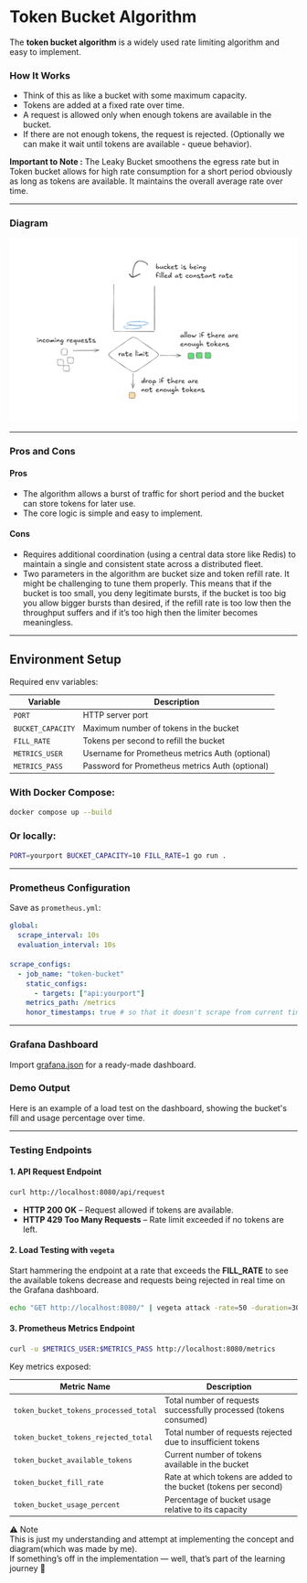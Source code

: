 # Token Bucket Algorithm

The **token bucket algorithm** is a widely used rate limiting algorithm and easy to implement.

### How It Works

- Think of this as like a bucket with some maximum capacity.
- Tokens are added at a fixed rate over time.
- A request is allowed only when enough tokens are available in the bucket.
- If there are not enough tokens, the request is rejected. (Optionally we can make it wait until tokens are available - queue behavior).

**Important to Note :** The Leaky Bucket smoothens the egress rate but in Token bucket allows for high rate consumption for a short period obviously as long as tokens are available. It maintains the overall average rate over time.

---

### Diagram

![Token Bucket Diagram](./images/tokenBucket.png)

---

### Pros and Cons

#### Pros

-  The algorithm allows a burst of traffic for short period and the bucket can store tokens for later use.
-  The core logic is simple and easy to implement.

#### Cons

-  Requires additional coordination (using a central data store like Redis) to maintain a single and consistent state across a distributed fleet.
- Two parameters in the algorithm are bucket size and token refill rate. It might be challenging to tune them properly. This means that if the bucket is too small, you deny legitimate bursts, if the bucket is too big you allow bigger bursts than desired, if the refill rate is too low then the throughput suffers and if it’s too high then the limiter becomes meaningless.

---

## Environment Setup

Required env variables:

| Variable          | Description                                           |
| ----------------- | ----------------------------------------------------- |
| `PORT`            | HTTP server port                              |
| `BUCKET_CAPACITY` | Maximum number of tokens in the bucket                |
| `FILL_RATE`       | Tokens per second to refill the bucket                |
| `METRICS_USER`    | Username for Prometheus metrics Auth (optional) |
| `METRICS_PASS`    | Password for Prometheus metrics Auth (optional) |

### With Docker Compose:

```bash
docker compose up --build
```

### Or locally:

```bash
PORT=yourport BUCKET_CAPACITY=10 FILL_RATE=1 go run .
```

---

### Prometheus Configuration

Save as `prometheus.yml`:

```yaml
global:
  scrape_interval: 10s
  evaluation_interval: 10s

scrape_configs:
  - job_name: "token-bucket"
    static_configs:
      - targets: ["api:yourport"]
    metrics_path: /metrics
    honor_timestamps: true # so that it doesn't scrape from current time
```

---

### Grafana Dashboard

Import [grafana.json](https://www.google.com/search?q=./grafana.json) for a ready-made dashboard.

### Demo Output

Here is an example of a load test on the dashboard, showing the bucket's fill and usage percentage over time.

---

### Testing Endpoints

#### 1\. API Request Endpoint

```bash
curl http://localhost:8080/api/request
```

- **HTTP 200 OK** – Request allowed if tokens are available.
- **HTTP 429 Too Many Requests** – Rate limit exceeded if no tokens are left.

#### 2\. Load Testing with `vegeta`

Start hammering the endpoint at a rate that exceeds the **FILL_RATE** to see the available tokens decrease and requests being rejected in real time on the Grafana dashboard.

```bash
echo "GET http://localhost:8080/" | vegeta attack -rate=50 -duration=30s | vegeta report
```

#### 3\. Prometheus Metrics Endpoint

```bash
curl -u $METRICS_USER:$METRICS_PASS http://localhost:8080/metrics
```

Key metrics exposed:

| Metric Name                           | Description                                                       |
| ------------------------------------- | ----------------------------------------------------------------- |
| `token_bucket_tokens_processed_total` | Total number of requests successfully processed (tokens consumed) |
| `token_bucket_tokens_rejected_total`  | Total number of requests rejected due to insufficient tokens      |
| `token_bucket_available_tokens`       | Current number of tokens available in the bucket                  |
| `token_bucket_fill_rate`              | Rate at which tokens are added to the bucket (tokens per second)  |
| `token_bucket_usage_percent`          | Percentage of bucket usage relative to its capacity               |


⚠️ Note  
This is just my understanding and attempt at implementing the concept and diagram(which was made by me).  
If something’s off in the implementation — well, that’s part of the learning journey 🚀
